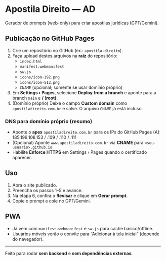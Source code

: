 # Apostila Direito — AD

Gerador de prompts (web-only) para criar apostilas jurídicas (GPT/Gemini).

## Publicação no GitHub Pages

1. Crie um repositório no GitHub (ex.: `apostila-direito`).
2. Faça upload destes arquivos na **raiz** do repositório:
   - `index.html`
   - `manifest.webmanifest`
   - `sw.js`
   - `icons/icon-192.png`
   - `icons/icon-512.png`
   - `CNAME` (opcional; somente se usar domínio próprio)
3. Em **Settings › Pages**, selecione **Deploy from a branch** e aponte para a branch `main` e **/ (root)**.
4. (Domínio próprio) Deixe o campo **Custom domain** como `apostiladireito.com.br` e salve. O arquivo `CNAME` já está incluso.

### DNS para domínio próprio (resumo)
- Aponte o **apex** `apostiladireito.com.br` para os IPs do GitHub Pages (A): 185.199.108.153 / .109 / .110 / .111
- (Opcional) Aponte `www.apostiladireito.com.br` via **CNAME** para `<seu-usuario>.github.io`
- Habilite **Enforce HTTPS** em Settings › Pages quando o certificado aparecer.

## Uso
1. Abra o site publicado.
2. Preencha os passos 1–5 e avance.
3. Na etapa 6, confira o **Revisar** e clique em **Gerar prompt**.
4. Copie o prompt e cole no GPT/Gemini.

## PWA
- Já vem com `manifest.webmanifest` e `sw.js` para cache básico/offline.
- Usuários móveis verão o convite para “Adicionar à tela inicial” (depende do navegador).

---
Feito para rodar **sem backend** e **sem dependências externas**.
